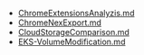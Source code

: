 - [ChromeExtensionsAnalyzis.md](ChromeExtensionsAnalyzis.md)
- [ChromeNexExport.md](ChromeNexExport.md)
- [CloudStorageComparison.md](CloudStorageComparison.md)
- [EKS-VolumeModification.md](EKS-VolumeModification.md)
